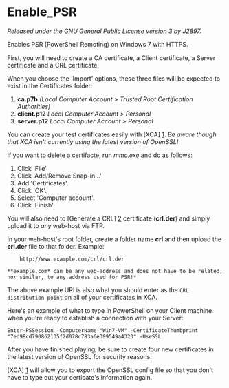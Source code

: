 Enable_PSR
==========
*Released under the GNU General Public License version 3 by J2897.*

Enables PSR (PowerShell Remoting) on Windows 7 with HTTPS.

First, you will need to create a CA certificate, a Client certificate, a Server certificate and a CRL certificate.

When you choose the 'Import' options, these three files will be expected to exist in the Certificates folder:

1.  **ca.p7b** *(Local Computer Account > Trusted Root Certification Authorities)*
2.  **client.p12** *Local Computer Account > Personal*
3.  **server.p12** *Local Computer Account > Personal*

You can create your test certificates easily with [XCA] [1]. *Be aware though that XCA isn't currently using the latest version of OpenSSL!*

If you want to delete a certifacte, run *mmc.exe* and do as follows:

1.  Click 'File'
2.  Click 'Add/Remove Snap-in...'
3.  Add 'Certificates'.
4.  Click 'OK'.
5.  Select 'Computer account'.
6.  Click 'Finish'.

You will also need to [Generate a CRL] [2] certificate (**crl.der**) and simply upload it to *any* web-host via FTP.

In your web-host's root folder, create a folder name **crl** and then upload the **crl.der** file to that folder. Example:

		http://www.example.com/crl/crl.der

	**example.com* can be any web-address and does not have to be related, nor similar, to any address used for PSR!*

The above example URI is also what you should enter as the `CRL distribution point` on all of your certificates in XCA.

Here's an example of what to type in PowerShell on your Client machine when you're ready to establish a connection with your Server:

	Enter-PSSession -ComputerName "Win7-VM" -CertificateThumbprint "7ed98cd790862135f2d078c783a6e399549a4323" -UseSSL

After you have finished playing, be sure to create four new certificates in the latest version of OpenSSL for security reasons.

[XCA] [1] will allow you to export the OpenSSL config file so that you don't have to type out your certicate's information again.

   [1]: http://xca.sourceforge.net/xca-14.html#ss14.1
   [2]: http://xca.sourceforge.net/xca.html#toc11
   [3]: http://xca.sourceforge.net/xca-9.html#ss9.5
